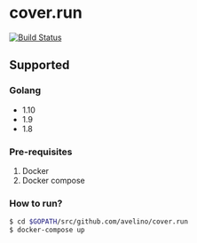 # cover.run
[![Build Status](https://travis-ci.org/avelino/cover.run.svg?branch=master)](https://travis-ci.org/avelino/cover.run)

## Supported

### Golang

- 1.10
- 1.9
- 1.8

### Pre-requisites

1. Docker
2. Docker compose

### How to run?

```bash
$ cd $GOPATH/src/github.com/avelino/cover.run
$ docker-compose up
```

